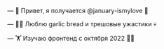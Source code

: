 — 👋 Привет, я получается @january-ismylove 🤩

— 👨‍🍳 Люблю garlic bread и трешовые ужастики 💀

— 🏋️ Изучаю фронтенд с октября 2022 👨‍💻
